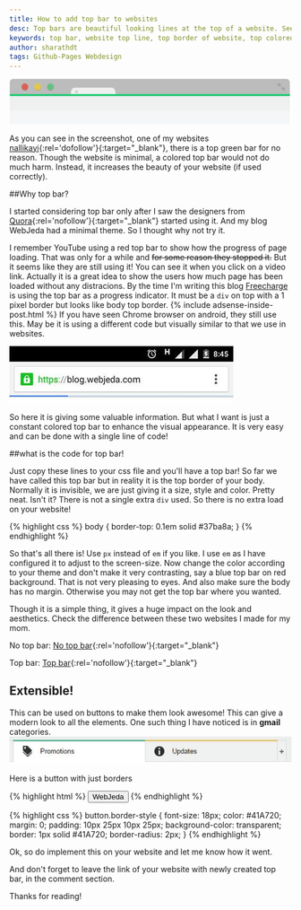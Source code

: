 ```yaml
---
title: How to add top bar to websites
desc: Top bars are beautiful looking lines at the top of a website. See how I have implemented it in my websites. A colored top bar would not do much harm. Instead, it increases the beauty of your website (if used correctly).
keywords: top bar, website top line, top border of website, top colored line in websites
author: sharathdt
tags: Github-Pages Webdesign
---
```


<img alt="How to add colored top bar to website" title="How to add colored top bar to website" itemprop="thumbnailUrl" src="/images/top-bar-on-websites.jpg">


As you can see in the screenshot, one of my websites [nallikayi](https://articles.nallikayi.com){:rel='dofollow'}{:target="_blank"}, there is a top green bar for no reason. Though the website is minimal, a colored top bar would not do much harm. Instead, it increases the beauty of your website (if used correctly).

##Why top bar?

I started considering top bar only after I saw the designers from [Quora](https://www.quora.com){:rel='nofollow'}{:target="_blank"} started using it. And my blog WebJeda had a minimal theme. So I thought why not try it. 

I remember YouTube using a red top bar to show how the progress of page loading. That was only for a while and <strike>for some reason they stopped it.</strike> But it seems like they are still using it! You can see it when you click on a video link. Actually it is a great idea to show the users how much page has been loaded without any distracions. By the time I'm writing this blog <a rel="nofollow" href="https://www.freecharge.in" alt="Freecharge">Freecharge</a> is using the top bar as a progress indicator. It must be a ```div``` on top with a 1 pixel border but looks like body top border.
{% include adsense-inside-post.html %}
If you have seen Chrome browser on android, they still use this. May be it is using a different code but visually similar to that we use in websites.

![Android chrome browser top loading bar](/images/android-chrome-browser-using-top-bar-screenshot.jpg)

So here it is giving some valuable information. But what I want is just a constant colored top bar to enhance the visual appearance. It is very easy and can be done with a single line of code!

##what is the code for top bar!

Just copy these lines to your css file and you'll have a top bar! So far we have called this top bar but in reality it is the top border of your body. Normally it is invisible, we are just giving it a size, style and color. Pretty neat. Isn't it? There is not a single extra ```div``` used. So there is no extra load on your website!


{% highlight css %}
body {
  border-top: 0.1em solid #37ba8a;
}
{% endhighlight %}


So that's all there is! Use ```px``` instead of ```em``` if you like. I use ```em``` as I have configured it to adjust to the screen-size.  Now change the color according to your theme and don't make it very contrasting, say a blue top bar on red background. That is not very pleasing to eyes. And also make sure the body has no margin. Otherwise you may not get the top bar where you wanted.

Though it is a simple thing, it gives a huge impact on the look and aesthetics.
Check the difference between these two websites I made for my mom.

No top bar: [No top bar](http://webjeda.com/No-top-bar/){:rel='nofollow'}{:target="_blank"} 


Top bar: [Top bar](http://webjeda.com/top-bar/){:rel='nofollow'}{:target="_blank"}

## Extensible!
This can be used on buttons to make them look awesome! This can give a modern look to all the elements. One such thing I have noticed is in **gmail** categories.
![top border used by google](/images/top-border-used-by-gmail.jpg)

Here is a button with just borders

{% highlight html %}
<button class="border-style">WebJeda</button>
{% endhighlight %}

{% highlight css %}
button.border-style {
    font-size: 18px;
    color: #41A720;
    margin: 0;
    padding: 10px 25px 10px 25px;
    background-color: transparent;
    border: 1px solid #41A720;
    border-radius: 2px;
}
{% endhighlight %}

Ok, so do implement this on your website and let me know how it went.

And don't forget to leave the link of your website with newly created top bar, in the comment section.

Thanks for reading!